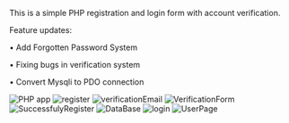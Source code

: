 This is a simple PHP registration and login form with account verification.

Feature updates:

•	Add Forgotten Password System

•	Fixing bugs in verification system 

•	Convert Mysqli to PDO connection

![PHP app](https://user-images.githubusercontent.com/92666389/194111556-bc9cbc95-756b-4c07-8bde-ebe2ee06e18a.png)
![register](https://user-images.githubusercontent.com/92666389/194112060-7423076b-12d1-4236-bc44-420009e8421f.png)
![verificationEmail](https://user-images.githubusercontent.com/92666389/194112141-3d983b07-7042-4dea-a3cb-84afb953a70c.png)
![VerificationForm](https://user-images.githubusercontent.com/92666389/194112159-cff013fd-6af5-4ead-9db5-93c553272f4b.png)
![SuccessfulyRegister](https://user-images.githubusercontent.com/92666389/194112235-3e871877-e99b-4119-9db1-ceadc2465aa8.png)
![DataBase](https://user-images.githubusercontent.com/92666389/194112171-43daeb06-889d-445c-99ed-45a9e93613cd.png)
![login](https://user-images.githubusercontent.com/92666389/194112196-7f5e011b-1127-4df8-8dba-fcadae0793b9.png)
![UserPage](https://user-images.githubusercontent.com/92666389/194112303-ae797de7-9a0f-4057-b26d-9766c9337695.png)
